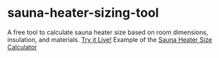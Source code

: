 # sauna-heater-sizing-tool
A free tool to calculate sauna heater size based on room dimensions, insulation, and materials.
[Try it Live!](https://topture.github.io/sauna-heater-sizing-tool/)
Example of the [Sauna Heater Size Calculator](https://topture.com/pages/sauna-heater-size-calculator)